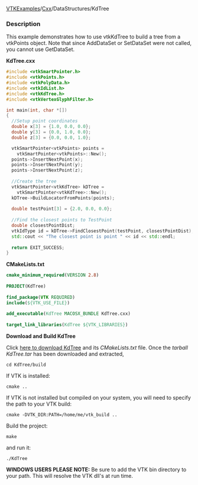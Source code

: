 [VTKExamples](Home)/[Cxx](Cxx)/DataStructures/KdTree

### Description
This example demonstrates how to use vtkKdTree to build a tree from a vtkPoints object. Note that since AddDataSet or SetDataSet were not called, you cannot use GetDataSet.

**KdTree.cxx**
```c++
#include <vtkSmartPointer.h>
#include <vtkPoints.h>
#include <vtkPolyData.h>
#include <vtkIdList.h>
#include <vtkKdTree.h>
#include <vtkVertexGlyphFilter.h>

int main(int, char *[])
{
  //Setup point coordinates
  double x[3] = {1.0, 0.0, 0.0};
  double y[3] = {0.0, 1.0, 0.0};
  double z[3] = {0.0, 0.0, 1.0};

  vtkSmartPointer<vtkPoints> points = 
    vtkSmartPointer<vtkPoints>::New();
  points->InsertNextPoint(x);
  points->InsertNextPoint(y);
  points->InsertNextPoint(z);
  
  //Create the tree
  vtkSmartPointer<vtkKdTree> kDTree = 
    vtkSmartPointer<vtkKdTree>::New();
  kDTree->BuildLocatorFromPoints(points);
  
  double testPoint[3] = {2.0, 0.0, 0.0};
  
  //Find the closest points to TestPoint
  double closestPointDist;
  vtkIdType id = kDTree->FindClosestPoint(testPoint, closestPointDist); //vtkKdTree::FindClosestPoint: must build locator first
  std::cout << "The closest point is point " << id << std::endl;
  
  return EXIT_SUCCESS;
}
```
**CMakeLists.txt**
```cmake
cmake_minimum_required(VERSION 2.8)
 
PROJECT(KdTree)
 
find_package(VTK REQUIRED)
include(${VTK_USE_FILE})
 
add_executable(KdTree MACOSX_BUNDLE KdTree.cxx)
 
target_link_libraries(KdTree ${VTK_LIBRARIES})
```

**Download and Build KdTree**

Click [here to download KdTree](https://github.com/lorensen/VTKWikiExamplesTarballs/raw/master/KdTree.tar) and its *CMakeLists.txt* file.
Once the *tarball KdTree.tar* has been downloaded and extracted,
```
cd KdTree/build 
```
If VTK is installed:
```
cmake ..
```
If VTK is not installed but compiled on your system, you will need to specify the path to your VTK build:
```
cmake -DVTK_DIR:PATH=/home/me/vtk_build ..
```
Build the project:
```
make
```
and run it:
```
./KdTree
```
**WINDOWS USERS PLEASE NOTE:** Be sure to add the VTK bin directory to your path. This will resolve the VTK dll's at run time.

